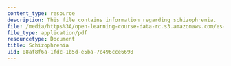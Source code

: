 ```yaml
---
content_type: resource
description: This file contains information regarding schizophrenia.
file: /media/https%3A/open-learning-course-data-rc.s3.amazonaws.com/es-s10-drugs-and-the-brain-spring-2013/08af8f6a1fdc1b5de5ba7c496cce6698_MITES_S10S13_schizowk9.pdf
file_type: application/pdf
resourcetype: Document
title: Schizophrenia
uid: 08af8f6a-1fdc-1b5d-e5ba-7c496cce6698
---
```

